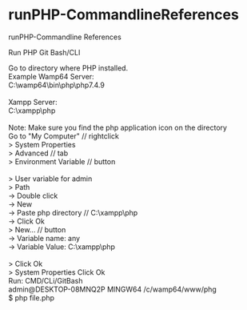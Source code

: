 # runPHP-CommandlineReferences
runPHP-Commandline References

Run PHP Git Bash/CLI

Go to directory where PHP installed.
<br /> Example Wamp64 Server:
<br /> C:\wamp64\bin\php\php7.4.9
<br /> 
<br /> Xampp Server:
<br /> C:\xampp\php
<br /> 
<br /> Note: Make sure you find the php application icon on the directory
<br /> 
Go to "My Computer" // rightclick
<br /> > System Properties 
<br /> > Advanced // tab
<br /> > Environment Variable // button
<br /> 
<br /> > User variable for admin
<br /> > Path 
<br />  → Double click
<br />  → New 
<br />  → Paste php directory // C:\xampp\php
<br />  → Click Ok
<br /> > New... // button
<br />  → Variable name: any
<br />  → Variable Value: C:\xampp\php
<br /> 
<br /> > Click Ok
<br /> > System Properties Click Ok
<br />
Run: CMD/CLi/GitBash 
<br />admin@DESKTOP-08MNQ2P MINGW64 /c/wamp64/www/phg
<br />$ php file.php

